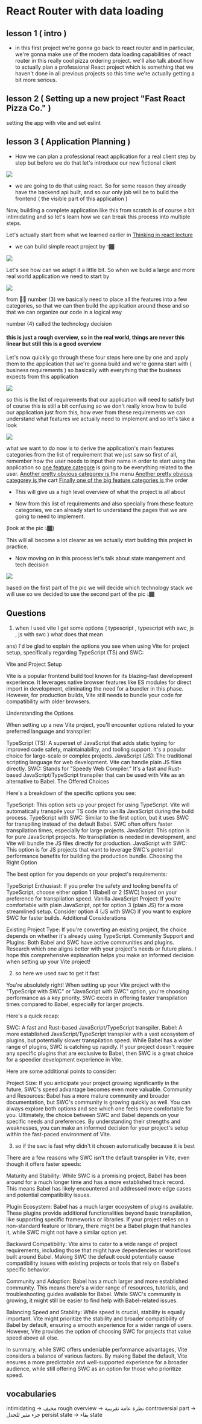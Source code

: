 # React Router with data loading

## lesson 1 ( intro )

- in this first project we're gonna go back to react router and in particular, we're gonna make use of the modern data loading capabilities of react router in this really cool pizza ordering project. we'll also talk about how to actually plan a professional React project which is something that we haven't done in all previous projects so this time we're actually getting a bit more serious.

## lesson 2 ( Setting up a new project "Fast React Pizza Co." )

setting the app with vite and set eslint

## lesson 3 ( Application Planning )

- How we can plan a professional react application for a real client step by step but before we do that let's introduce our new fictional client

![](./01.png)

- we are going to do that using react. So for some reason they already have the backend api built, and so our only job will be to build the frontend ( the visible part of this application )

Now, building a complete application like this from scratch is of course a bit intimidating and so let's learn how we can break this process into multiple steps.

Let's actually start from what we learned earlier in [Thinking in react lecture](../sec-07-Thinking-In-React-state_management/)

- we can build simple react project by 👇🏾

![](./02.png)

Let's see how can we adapt it a little bit.
So when we build a large and more real world application we need to start by

![](./03.png)

from ☝🏾 number (3) we basically need to place all the features into a few categories, so that we can then build the application around those and so that we can organize our code in a logical way

number (4) called the technology decision

#### this is just a rough overview, so in the real world, things are never this linear but still this is a good overview

Let's now quickly go through these four steps here one by one and apply them to the application that we're gonna build and we're gonna start with ( business requirements ) so basically with everything that the business expects from this application

![](./04.png)

so this is the list of requirements that our application will need to satisfy but of course this is still a bit confusing so we don't really know how to build our application just from this, how ever from these requirements we can understand what features we actually need to implement and so let's take a look

![](./05.png)

what we want to do now is to derive the application's main features categories from the list of requirement that we just saw so first of all, remember how the user needs to input their name in order to start using the application so
<u>one feature categore</u> is going to be everything related to the user.
<u>Another pretty obvious categorey is </u> the menu
<u>Another pretty obvious categorey is </u> the cart
<u>Finally one of the big feature categories is </u> the order

- This will give us a high level overview of what the project is all about

- Now from this list of requirements and also specially from these feature categories, we can already start to understand the pages that we are going to need to implement.

(look at the pic 👆🏾)

This will all become a lot clearer as we actually start building this project in practice.

- Now moving on in this process let's talk about state mangement and tech decision

![](./06.png)

based on the first part of the pic we will decide which technology stack we will use so we decided to use the second part of the pic 👆🏾

## Questions

1. when I used vite I get some options ( typescript , typescript with swc, js , js with swc ) what does that mean

ans) I'd be glad to explain the options you see when using Vite for project setup, specifically regarding TypeScript (TS) and SWC:

Vite and Project Setup

Vite is a popular frontend build tool known for its blazing-fast development experience. It leverages native browser features like ES modules for direct import in development, eliminating the need for a bundler in this phase. However, for production builds, Vite still needs to bundle your code for compatibility with older browsers.

Understanding the Options

When setting up a new Vite project, you'll encounter options related to your preferred language and transpiler:

TypeScript (TS): A superset of JavaScript that adds static typing for improved code safety, maintainability, and tooling support. It's a popular choice for large-scale or complex projects.
JavaScript (JS): The traditional scripting language for web development. Vite can handle plain JS files directly.
SWC: Stands for "Speedy Web Compiler." It's a fast and Rust-based JavaScript/TypeScript transpiler that can be used with Vite as an alternative to Babel.
The Offered Choices

Here's a breakdown of the specific options you see:

TypeScript: This option sets up your project for using TypeScript. Vite will automatically transpile your TS code into vanilla JavaScript during the build process.
TypeScript with SWC: Similar to the first option, but it uses SWC for transpiling instead of the default Babel. SWC often offers faster transpilation times, especially for large projects.
JavaScript: This option is for pure JavaScript projects. No transpilation is needed in development, and Vite will bundle the JS files directly for production.
JavaScript with SWC: This option is for JS projects that want to leverage SWC's potential performance benefits for building the production bundle.
Choosing the Right Option

The best option for you depends on your project's requirements:

TypeScript Enthusiast: If you prefer the safety and tooling benefits of TypeScript, choose either option 1 (Babel) or 2 (SWC) based on your preference for transpilation speed.
Vanilla JavaScript Project: If you're comfortable with plain JavaScript, opt for option 3 (plain JS) for a more streamlined setup. Consider option 4 (JS with SWC) if you want to explore SWC for faster builds.
Additional Considerations

Existing Project Type: If you're converting an existing project, the choice depends on whether it's already using TypeScript.
Community Support and Plugins: Both Babel and SWC have active communities and plugins. Research which one aligns better with your project's needs or future plans.
I hope this comprehensive explanation helps you make an informed decision when setting up your Vite project!

2. so here we used swc to get it fast

You're absolutely right! When setting up your Vite project with the "TypeScript with SWC" or "JavaScript with SWC" option, you're choosing performance as a key priority. SWC excels in offering faster transpilation times compared to Babel, especially for larger projects.

Here's a quick recap:

SWC: A fast and Rust-based JavaScript/TypeScript transpiler.
Babel: A more established JavaScript/TypeScript transpiler with a vast ecosystem of plugins, but potentially slower transpilation speed.
While Babel has a wider range of plugins, SWC is catching up rapidly. If your project doesn't require any specific plugins that are exclusive to Babel, then SWC is a great choice for a speedier development experience in Vite.

Here are some additional points to consider:

Project Size: If you anticipate your project growing significantly in the future, SWC's speed advantage becomes even more valuable.
Community and Resources: Babel has a more mature community and broader documentation, but SWC's community is growing quickly as well. You can always explore both options and see which one feels more comfortable for you.
Ultimately, the choice between SWC and Babel depends on your specific needs and preferences. By understanding their strengths and weaknesses, you can make an informed decision for your project's setup within the fast-paced environment of Vite.

3. so if the swc is fast why didn't it chosen automatically because it is best

There are a few reasons why SWC isn't the default transpiler in Vite, even though it offers faster speeds:

Maturity and Stability: While SWC is a promising project, Babel has been around for a much longer time and has a more established track record. This means Babel has likely encountered and addressed more edge cases and potential compatibility issues.

Plugin Ecosystem: Babel has a much larger ecosystem of plugins available. These plugins provide additional functionalities beyond basic transpilation, like supporting specific frameworks or libraries. If your project relies on a non-standard feature or library, there might be a Babel plugin that handles it, while SWC might not have a similar option yet.

Backward Compatibility: Vite aims to cater to a wide range of project requirements, including those that might have dependencies or workflows built around Babel. Making SWC the default could potentially cause compatibility issues with existing projects or tools that rely on Babel's specific behavior.

Community and Adoption: Babel has a much larger and more established community. This means there's a wider range of resources, tutorials, and troubleshooting guides available for Babel. While SWC's community is growing, it might still be easier to find help with Babel-related issues.

Balancing Speed and Stability: While speed is crucial, stability is equally important. Vite might prioritize the stability and broader compatibility of Babel by default, ensuring a smooth experience for a wider range of users. However, Vite provides the option of choosing SWC for projects that value speed above all else.

In summary, while SWC offers undeniable performance advantages, Vite considers a balance of various factors. By making Babel the default, Vite ensures a more predictable and well-supported experience for a broader audience, while still offering SWC as an option for those who prioritize speed.

## vocabularies

intimidating -> مخيف
rough overview -> نظرة عامة تقريبية
controversial part -> جزء مثير للجدل
persist state -> بقاء state
